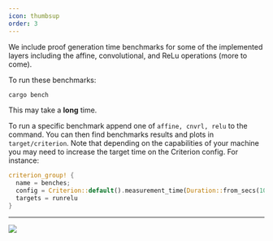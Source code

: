 ```yaml
---
icon: thumbsup
order: 3
---
```

We include proof generation time benchmarks for some of the implemented layers including the affine, convolutional, and ReLu operations (more to come).

To run these benchmarks:

```bash
cargo bench
```

This may take a **long** time.

To run a specific benchmark append one of `affine, cnvrl, relu` to the command. You can then find benchmarks results and plots in `target/criterion`. Note that depending on the capabilities of your machine you may need to increase the target time on the Criterion config. For instance:

```rust
criterion_group! {
  name = benches;
  config = Criterion::default().measurement_time(Duration::from_secs(10));
  targets = runrelu
}
```
----------------------
![](../assets/sengine.png) 
